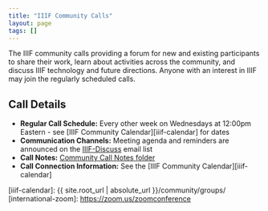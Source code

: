 ```yaml
---
title: "IIIF Community Calls"
layout: page
tags: []
---
```


The IIIF community calls providing a forum for new and existing participants to share their work, learn about activities across the community, and discuss IIIF technology and future directions. Anyone with an interest in IIIF may join the regularly scheduled calls.

## Call Details

  * **Regular Call Schedule:** Every other week on Wednesdays at 12:00pm Eastern - see [IIIF Community Calendar][iiif-calendar] for dates
  * **Communication Channels:** Meeting agenda and reminders are announced on the [IIIF-Discuss][iiif-discuss] email list
  * **Call Notes:** [Community Call Notes folder][comm-notes]
  * **Call Connection Information:** See the [IIIF Community Calendar][iiif-calendar] 



[iiif-discuss]: https://groups.google.com/forum/#!forum/iiif-discuss "IIIF-Discuss Forum"
[comm-notes]: https://drive.google.com/drive/u/0/folders/0B9EeoRu2zWerNkktNVp5bDhleE0
[zoom_link]: https://stanford.zoom.us/j/95368086973?pwd=b0ZqUnZ3aVp6bm5vemhCMEpJS2tMUT09
[iiif-calendar]: {{ site.root_url | absolute_url }}/community/groups/
[international-zoom]: https://zoom.us/zoomconference

